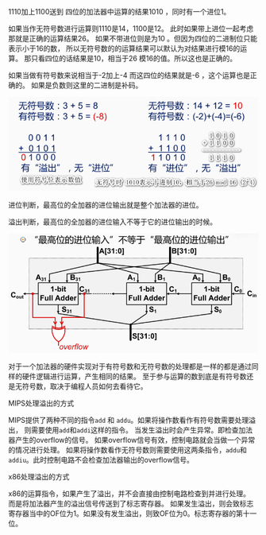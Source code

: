 
1110加上1100送到 四位的加法器中运算的结果1010 ，同时有一个进位1。 

如果当作无符号数进行运算则1110是14，1100是12。 此时如果带上进位一起考虑那就是正确的运算结果26。 如果不带进位则是为10 。但因为四位的二进制位只能表示小于16的数， 所以无符号数的的运算结果可以默认为对结果进行模16的运算。 那只看四位的话结果是10，相当于26 模16的值。所以这也是正确的。

如果当做有符号数来说相当于-2加上-4 而这四位的结果就是-6 ，这个运算也是正确的。 如果是负数则这里的二进制是补码。

![image-20201103151032389](assets/image-20201103151032389.png)


进位判断，最高位的全加器的进位输出就是整个加法器的进位。

溢出判断，最高位的全加器的进位输入不等于它的进位输出的时候。 

![image-20201103152050466](assets/image-20201103152050466.png)

对于一个加法器的硬件实现对于有符号数和无符号数的处理都是一样的都是通过同样的硬件逻辑进行运算，产生相同的结果。 至于参与运算的数到底是有符号数还是无符号数，取决于编程人员如何去看待它。 

MIPS处理溢出的方式 

MIPS提供了两种不同的指令`add` 和 `addu`。如果将操作数看作有符号数需要处理溢出， 则需要使用`add`和`addi`这样的指令。 当发生溢出时会产生异常。即检查加法器产生的overflow的信号。 如果overflow信号有效，控制电路就会当做一个异常的情况进行处理。 如果将操作数看作无符号数则需要使用这两条指令，`addu`和`addiu`。此时控制电路不会检查加法器输出的overflow信号。 

x86处理溢出的方式

x86的运算指令，如果产生了溢出，并不会直接由控制电路检查到并进行处理。 而是将加法器产生的溢出信号传送到了标志寄存器。 如果发生溢出，则会致标志寄存器当中的OF位为1。如果没有发生溢出，则致OF位为0。标志寄存器的第十一位。 